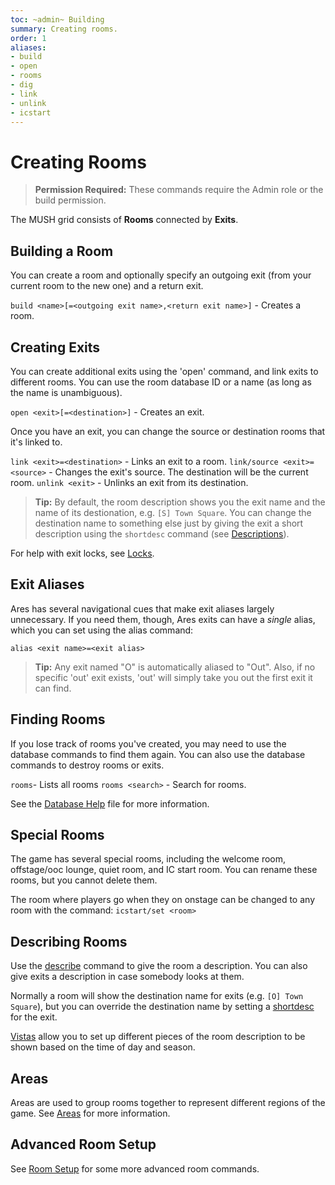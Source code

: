 ```yaml
---
toc: ~admin~ Building
summary: Creating rooms.
order: 1
aliases:
- build
- open
- rooms
- dig
- link
- unlink
- icstart
---
```

# Creating Rooms

> **Permission Required:** These commands require the Admin role or the build permission.

The MUSH grid consists of **Rooms** connected by **Exits**.  

## Building a Room

You can create a room and optionally specify an outgoing exit (from your current room to the new one) and a return exit.

`build <name>[=<outgoing exit name>,<return exit name>]` - Creates a room.

## Creating Exits

You can create additional exits using the 'open' command, and link exits to different rooms.  You can use the room database ID or a name (as long as the name is unambiguous).

`open <exit>[=<destination>]` - Creates an exit.

Once you have an exit, you can change the source or destination rooms that it's linked to.  

`link <exit>=<destination>` - Links an exit to a room.
`link/source <exit>=<source>` - Changes the exit's source.  The destination will be the current room.
`unlink <exit>` - Unlinks an exit from its destination.

> **Tip:** By default, the room description shows you the exit name and the name of its destionation, e.g. `[S] Town Square`.  You can change the destination name to something else just by giving the exit a short description using the `shortdesc` command (see [Descriptions](/help/descriptions)).

For help with exit locks, see [Locks](/help/lock).

## Exit Aliases

Ares has several navigational cues that make exit aliases largely unnecessary.  If you need them, though, Ares exits can have a *single* alias, which you can set using the alias command:

`alias <exit name>=<exit alias>`

> **Tip:** Any exit named "O" is automatically aliased to "Out".  Also, if no specific 'out' exit exists, 'out' will simply take you out the first exit it can find.

## Finding Rooms

If you lose track of rooms you've created, you may need to use the database commands to find them again.  You can also use the database commands to destroy rooms or exits.  

`rooms`- Lists all rooms
`rooms <search>` - Search for rooms.

See the [Database Help](/help/database) file for more information.

## Special Rooms

The game has several special rooms, including the welcome room, offstage/ooc lounge, quiet room, and IC start room.  You can rename these rooms, but you cannot delete them.

The room where players go when they on onstage can be changed to any room with the command:  `icstart/set <room>`

## Describing Rooms

Use the [describe](/help/describe) command to give the room a description.  You can also give exits a description in case somebody looks at them.

Normally a room will show the destination name for exits (e.g. `[O] Town Square`), but you can override the destination name by setting a [shortdesc](/help/describe) for the exit.

[Vistas](/help/vistas) allow you to set up different pieces of the room description to be shown based on the time of day and season.

## Areas

Areas are used to group rooms together to represent different regions of the game.  See [Areas](/help/areas) for more information.

## Advanced Room Setup

See [Room Setup](/help/room_setup) for some more advanced room commands.